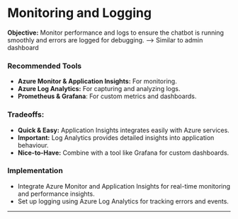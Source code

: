 # Monitoring and Logging

**Objective:**
Monitor performance and logs to ensure the chatbot is running smoothly and errors are logged for debugging.
--> Similar to admin dashboard

### **Recommended Tools**
- **Azure Monitor & Application Insights:** For monitoring.
- **Azure Log Analytics:** For capturing and analyzing logs.
- **Prometheus & Grafana**: For custom metrics and dashboards.

### **Tradeoffs:**
- **Quick & Easy:** Application Insights integrates easily with Azure services.
- **Important:** Log Analytics provides detailed insights into application behaviour.
- **Nice-to-Have:** Combine with a tool like Grafana for custom dashboards.

### Implementation
- Integrate Azure Monitor and Application Insights for real-time monitoring and performance insights.
- Set up logging using Azure Log Analytics for tracking errors and events.

---
